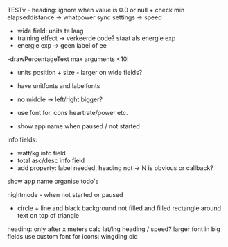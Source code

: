 TESTv - heading: ignore when value is 0.0 or null + check min elapseddistance
-> whatpower sync settings -> speed 

- wide field: units te laag
- training effect -> verkeerde code? staat als energie exp
- energie exp -> geen label of ee

-drawPercentageText max arguments <10!
- units position + size - larger on wide fields?
- have unitfonts and labelfonts
- no middle -> left/right bigger?
- use font for icons heartrate/power etc.

- show app name when paused / not started

info fields:
- watt/kg info field
- total asc/desc info field
- add property: label needed, heading not -> N is obvious or callback?

show app name
organise todo's

nightmode - when not started or paused
- circle + line and black background not filled and filled rectangle around text on top of triangle

heading: only after x meters calc lat/lng heading / speed?
larger font in big fields
use custom font for icons: wingding oid 


